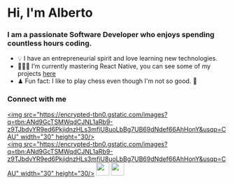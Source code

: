 # Hi, I'm Alberto 
### I am a passionate Software Developer who enjoys spending countless hours coding.
- 💡  I have an entrepreneurial spirit and love learning new technologies. 
- 👨🏻‍💻 I’m currently mastering React Native, you can see some of my projects [here](https://betomoedano.netlify.app/)
- ♟ Fun fact: I like to play chess even though I'm not so good. 🤯

### Connect with me
[<img src="https://encrypted-tbn0.gstatic.com/images?q=tbn:ANd9GcTSMWqdCJNL1aRb9-z9TJbdvYR9ed6PkjidnzHLs3mfiU8uoLbBg7UB69dNdef66AhHonY&usqp=CAU" width="30" height="30/>](https://www.linkedin.com/in/betomoedano/)  
[<img src="https://encrypted-tbn0.gstatic.com/images?q=tbn:ANd9GcTSMWqdCJNL1aRb9-z9TJbdvYR9ed6PkjidnzHLs3mfiU8uoLbBg7UB69dNdef66AhHonY&usqp=CAU" width="30" height="30/>](https://www.linkedin.com/in/betomoedano/)
[<img src="https://www.iconpacks.net/icons/2/free-youtube-logo-icon-2431-thumb.png" width="30" height="30"/>](https://www.youtube.com/channel/UCzkDuc3rSDyEZYo3NoHzalw)
[<img src="https://cdn-icons-png.flaticon.com/512/174/174855.png" width="30" height="30"/>](https://www.instagram.com/betomoedano/)

<!--
**betomoedano/betomoedano** is a ✨ _special_ ✨ repository because its `README.md` (this file) appears on your GitHub profile.

Here are some ideas to get you started:

- 🔭 I’m currently working on ...
- 🌱 I’m currently learning ...
- 👯 I’m looking to collaborate on ...
- 🤔 I’m looking for help with ...
- 💬 Ask me about ...
- 📫 How to reach me: ...
- 😄 Pronouns: ...
- ⚡ Fun fact: ...
-->
